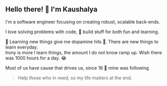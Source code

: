 ## Hello there! 👋 I'm Kaushalya

<!--
**kaushalyap/kaushalyap** is a ✨ _special_ ✨ repository because its `README.md` (this file) appears on your GitHub profile.

Here are some ideas to get you started:

- 🔭 I’m currently working on ...
- 🌱 I’m currently learning ...
- 👯 I’m looking to collaborate on ...
- 🤔 I’m looking for help with ...
- 💬 Ask me about ...
- 📫 How to reach me: ...
- 😄 Pronouns: ...
- ⚡ Fun fact: ...
-->



I'm a software engineer focusing on creating robust, scalable back-ends. <br/>

I love solving problems with code, 🔨 build stuff for both fun and learning. <br/>

🌱 Learning new things give me dopamine hits 🧠. There are new things to learn everyday. <br/>
Irony is more I learn things, the amount I do not know ramp up. Wish there was 1000 hours for a day. 😂<br/>

Most of us have cause that drives us, since 16 🧒 mine was following

> Help those who in need, so my life matters at the end. 
